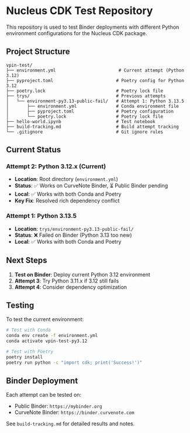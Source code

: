 # Nucleus CDK Test Repository

This repository is used to test Binder deployments with different Python environment configurations for the Nucleus CDK package.

## Project Structure

```
vpin-test/
├── environment.yml                        # Current attempt (Python 3.12)
├── pyproject.toml                        # Poetry config for Python 3.12
├── poetry.lock                           # Poetry lock file
├── trys/                                 # Previous attempts
│   └── environment-py3.13-public-fail/   # Attempt 1: Python 3.13.5
│       ├── environment.yml               # Conda environment file
│       ├── pyproject.toml                # Poetry configuration
│       └── poetry.lock                   # Poetry lock file
├── hello-world.ipynb                     # Test notebook
├── build-tracking.md                     # Build attempt tracking
└── .gitignore                            # Git ignore rules
```

## Current Status

### Attempt 2: Python 3.12.x (Current)
- **Location**: Root directory (`environment.yml`)
- **Status**: ✅ Works on CurveNote Binder, ⏳ Public Binder pending
- **Local**: ✅ Works with both Conda and Poetry
- **Key Fix**: Resolved rich dependency conflict

### Attempt 1: Python 3.13.5
- **Location**: `trys/environment-py3.13-public-fail/`
- **Status**: ❌ Failed on Binder (Python 3.13 too new)
- **Local**: ✅ Works with both Conda and Poetry

## Next Steps

1. **Test on Binder**: Deploy current Python 3.12 environment
2. **Attempt 3**: Try Python 3.11.x if 3.12 still fails
3. **Attempt 4**: Consider dependency optimization

## Testing

To test the current environment:

```bash
# Test with Conda
conda env create -f environment.yml
conda activate vpin-test-py3.12

# Test with Poetry
poetry install
poetry run python -c "import cdk; print('Success!')"
```

## Binder Deployment

Each attempt can be tested on:
- Public Binder: `https://mybinder.org`
- CurveNote Binder: `https://binder.curvenote.com`

See `build-tracking.md` for detailed results and notes. 